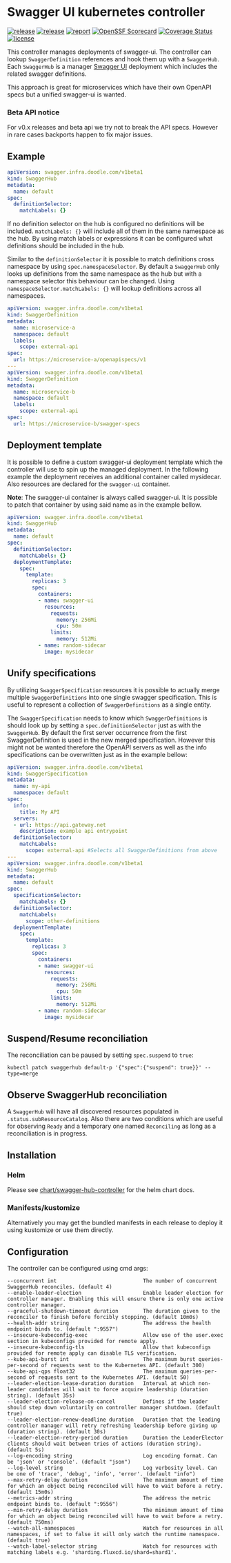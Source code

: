 # Swagger UI kubernetes controller

[![release](https://img.shields.io/github/release/DoodleScheduling/swagger-hub-controller/all.svg)](https://github.com/DoodleScheduling/swagger-hub-controller/releases)
[![release](https://github.com/doodlescheduling/swagger-hub-controller/actions/workflows/release.yaml/badge.svg)](https://github.com/doodlescheduling/swagger-hub-controller/actions/workflows/release.yaml)
[![report](https://goreportcard.com/badge/github.com/DoodleScheduling/swagger-hub-controller)](https://goreportcard.com/report/github.com/DoodleScheduling/swagger-hub-controller)
[![OpenSSF Scorecard](https://api.securityscorecards.dev/projects/github.com/DoodleScheduling/swagger-hub-controller/badge)](https://api.securityscorecards.dev/projects/github.com/DoodleScheduling/swagger-hub-controller)
[![Coverage Status](https://coveralls.io/repos/github/DoodleScheduling/swagger-hub-controller/badge.svg?branch=master)](https://coveralls.io/github/DoodleScheduling/swagger-hub-controller?branch=master)
[![license](https://img.shields.io/github/license/DoodleScheduling/swagger-hub-controller.svg)](https://github.com/DoodleScheduling/swagger-hub-controller/blob/master/LICENSE)

This controller manages deployments of swagger-ui.
The controller can lookup `SwaggerDefinition` references and hook them up with a `SwaggerHub`.
Each `SwaggerHub` is a manager [Swagger UI](https://swagger.io/tools/swagger-ui/) deployment which includes the related swagger definitions.

This approach is great for microservices which have their own OpenAPI specs but a unified swagger-ui is wanted.

### Beta API notice
For v0.x releases and beta api we try not to break the API specs. However
in rare cases backports happen to fix major issues.

## Example

```yaml
apiVersion: swagger.infra.doodle.com/v1beta1
kind: SwaggerHub
metadata:
  name: default
spec:
  definitionSelector:
    matchLabels: {}
```

If no definition selector on the hub is configured no definitions will be included.
`matchLabels: {}` will include all of them in the same namespace as the hub.
By using match labels or expressions it can be configured what definitions should be included in the hub.

Similar to the `definitionSelector` it is possible to match definitions cross namespace by using `spec.namespaceSelector`. 
By default a `SwaggerHub` only looks up definitions from the same namespace as the hub but with a namespace selector this behaviour can be changed.
Using `namespaceSelector.matchLabels: {}` will lookup definitions across all namespaces.

```yaml
apiVersion: swagger.infra.doodle.com/v1beta1
kind: SwaggerDefinition
metadata:
  name: microservice-a
  namespace: default
  labels:
    scope: external-api
spec:
  url: https://microservice-a/openapispecs/v1
---
apiVersion: swagger.infra.doodle.com/v1beta1
kind: SwaggerDefinition
metadata:
  name: microservice-b
  namespace: default
  labels:
    scope: external-api
spec:
  url: https://microservice-b/swagger-specs
```

## Deployment template
It is possible to define a custom swagger-ui deployment template which the controller will use to spin up the managed deployment.
In the following example the deployment receives an additional container called mysidecar. Also resources
are declared for the `swagger-ui` container.

**Note**: The swagger-ui container is always called swagger-ui. It is possible to patch that container by using said name as in the example bellow.

```yaml
apiVersion: swagger.infra.doodle.com/v1beta1
kind: SwaggerHub
metadata:
  name: default
spec:
  definitionSelector:
    matchLabels: {}
  deploymentTemplate:
    spec:
      template:
        replicas: 3
        spec:
          containers:
          - name: swagger-ui
            resources:
              requests:
                memory: 256Mi
                cpu: 50m
              limits:
                memory: 512Mi
          - name: random-sidecar
            image: mysidecar
```

## Unify specifications

By utilizing `SwaggerSpecification` resources it is possible to actually merge multiple `SwaggerDefinitions` into one single swagger specification.
This is useful to represent a collection of `SwaggerDefinitions` as a single entity.

The `SwaggerSpecification` needs to know which `SwaggerDefinitions` is should look up by setting a `spec.definitionSelector` just as with the `SwaggerHub`.
By default the first server occurrence from the first SwaggerDefinition is used in the new merged specification. However this might not be wanted therefore the OpenAPI servers
as well as the info specifications can be overwritten just as in the example bellow:

```yaml
apiVersion: swagger.infra.doodle.com/v1beta1
kind: SwaggerSpecification
metadata:
  name: my-api
  namespace: default
spec:
  info: 
    title: My API
  servers:
  - url: https://api.gateway.net
    description: example api entrypoint
  definitionSelector:
    matchLabels:
      scope: external-api #Selects all SwaggerDefinitions from above
---
apiVersion: swagger.infra.doodle.com/v1beta1
kind: SwaggerHub
metadata:
  name: default
spec:
  specificationSelector:
    matchLabels: {}
  definitionSelector:
    matchLabels:
      scope: other-definitions
  deploymentTemplate:
    spec:
      template:
        replicas: 3
        spec:
          containers:
          - name: swagger-ui
            resources:
              requests:
                memory: 256Mi
                cpu: 50m
              limits:
                memory: 512Mi
          - name: random-sidecar
            image: mysidecar
```


## Suspend/Resume reconciliation

The reconciliation can be paused by setting `spec.suspend` to `true`:
 
```
kubectl patch swaggerhub default-p '{"spec":{"suspend": true}}' --type=merge
```

## Observe SwaggerHub reconciliation

A `SwaggerHub` will have all discovered resources populated in `.status.subResourceCatalog`.
Also there are two conditions which are useful for observing `Ready` and a temporary one named `Reconciling`
as long as a reconciliation is in progress.

## Installation

### Helm

Please see [chart/swagger-hub-controller](https://github.com/DoodleScheduling/swagger-hub-controller/tree/master/chart/swagger-hub-controller) for the helm chart docs.

### Manifests/kustomize

Alternatively you may get the bundled manifests in each release to deploy it using kustomize or use them directly.

## Configuration
The controller can be configured using cmd args:
```
--concurrent int                            The number of concurrent SwaggerHub reconciles. (default 4)
--enable-leader-election                    Enable leader election for controller manager. Enabling this will ensure there is only one active controller manager.
--graceful-shutdown-timeout duration        The duration given to the reconciler to finish before forcibly stopping. (default 10m0s)
--health-addr string                        The address the health endpoint binds to. (default ":9557")
--insecure-kubeconfig-exec                  Allow use of the user.exec section in kubeconfigs provided for remote apply.
--insecure-kubeconfig-tls                   Allow that kubeconfigs provided for remote apply can disable TLS verification.
--kube-api-burst int                        The maximum burst queries-per-second of requests sent to the Kubernetes API. (default 300)
--kube-api-qps float32                      The maximum queries-per-second of requests sent to the Kubernetes API. (default 50)
--leader-election-lease-duration duration   Interval at which non-leader candidates will wait to force acquire leadership (duration string). (default 35s)
--leader-election-release-on-cancel         Defines if the leader should step down voluntarily on controller manager shutdown. (default true)
--leader-election-renew-deadline duration   Duration that the leading controller manager will retry refreshing leadership before giving up (duration string). (default 30s)
--leader-election-retry-period duration     Duration the LeaderElector clients should wait between tries of actions (duration string). (default 5s)
--log-encoding string                       Log encoding format. Can be 'json' or 'console'. (default "json")
--log-level string                          Log verbosity level. Can be one of 'trace', 'debug', 'info', 'error'. (default "info")
--max-retry-delay duration                  The maximum amount of time for which an object being reconciled will have to wait before a retry. (default 15m0s)
--metrics-addr string                       The address the metric endpoint binds to. (default ":9556")
--min-retry-delay duration                  The minimum amount of time for which an object being reconciled will have to wait before a retry. (default 750ms)
--watch-all-namespaces                      Watch for resources in all namespaces, if set to false it will only watch the runtime namespace. (default true)
--watch-label-selector string               Watch for resources with matching labels e.g. 'sharding.fluxcd.io/shard=shard1'.
```
